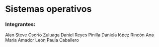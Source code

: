 # Sistemas operativos 
### Integrantes:
Alan Steve Osorio Zuluaga
Daniel Reyes Pinilla 
Daniela lópez Rincón 
Ana Maria Amador León 
Paula Caballero 

